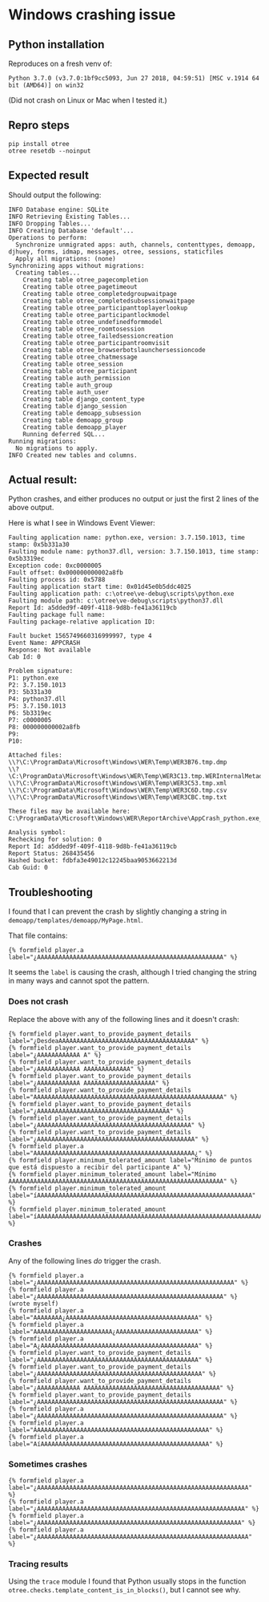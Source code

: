 # Windows crashing issue

## Python installation

Reproduces on a fresh venv of:

`Python 3.7.0 (v3.7.0:1bf9cc5093, Jun 27 2018, 04:59:51) [MSC v.1914 64 bit (AMD64)] on win32`

(Did not crash on Linux or Mac when I tested it.)

## Repro steps

```
pip install otree
otree resetdb --noinput
```

## Expected result

Should output the following:

```
INFO Database engine: SQLite
INFO Retrieving Existing Tables...
INFO Dropping Tables...
INFO Creating Database 'default'...
Operations to perform:
  Synchronize unmigrated apps: auth, channels, contenttypes, demoapp, djhuey, forms, idmap, messages, otree, sessions, staticfiles
  Apply all migrations: (none)
Synchronizing apps without migrations:
  Creating tables...
    Creating table otree_pagecompletion
    Creating table otree_pagetimeout
    Creating table otree_completedgroupwaitpage
    Creating table otree_completedsubsessionwaitpage
    Creating table otree_participanttoplayerlookup
    Creating table otree_participantlockmodel
    Creating table otree_undefinedformmodel
    Creating table otree_roomtosession
    Creating table otree_failedsessioncreation
    Creating table otree_participantroomvisit
    Creating table otree_browserbotslaunchersessioncode
    Creating table otree_chatmessage
    Creating table otree_session
    Creating table otree_participant
    Creating table auth_permission
    Creating table auth_group
    Creating table auth_user
    Creating table django_content_type
    Creating table django_session
    Creating table demoapp_subsession
    Creating table demoapp_group
    Creating table demoapp_player
    Running deferred SQL...
Running migrations:
  No migrations to apply.
INFO Created new tables and columns.
```

## Actual result:

Python crashes, and either produces no output or just the first
2 lines of the above output.

Here is what I see in Windows Event Viewer:

```
Faulting application name: python.exe, version: 3.7.150.1013, time stamp: 0x5b331a30
Faulting module name: python37.dll, version: 3.7.150.1013, time stamp: 0x5b3319ec
Exception code: 0xc0000005
Fault offset: 0x000000000002a8fb
Faulting process id: 0x5788
Faulting application start time: 0x01d45e0b5ddc4025
Faulting application path: c:\otree\ve-debug\scripts\python.exe
Faulting module path: c:\otree\ve-debug\scripts\python37.dll
Report Id: a5dded9f-409f-4118-9d8b-fe41a36119cb
Faulting package full name:
Faulting package-relative application ID:
```

```
Fault bucket 1565749660316999997, type 4
Event Name: APPCRASH
Response: Not available
Cab Id: 0

Problem signature:
P1: python.exe
P2: 3.7.150.1013
P3: 5b331a30
P4: python37.dll
P5: 3.7.150.1013
P6: 5b3319ec
P7: c0000005
P8: 000000000002a8fb
P9:
P10:

Attached files:
\\?\C:\ProgramData\Microsoft\Windows\WER\Temp\WER3B76.tmp.dmp
\\?\C:\ProgramData\Microsoft\Windows\WER\Temp\WER3C13.tmp.WERInternalMetadata.xml
\\?\C:\ProgramData\Microsoft\Windows\WER\Temp\WER3C53.tmp.xml
\\?\C:\ProgramData\Microsoft\Windows\WER\Temp\WER3C6D.tmp.csv
\\?\C:\ProgramData\Microsoft\Windows\WER\Temp\WER3CBC.tmp.txt

These files may be available here:
C:\ProgramData\Microsoft\Windows\WER\ReportArchive\AppCrash_python.exe_71b4ff563e6039a8af8fc37cbea29d23f7bf5_7cdba627_766c4450

Analysis symbol:
Rechecking for solution: 0
Report Id: a5dded9f-409f-4118-9d8b-fe41a36119cb
Report Status: 268435456
Hashed bucket: fdbfa3e49012c12245baa9053662213d
Cab Guid: 0
```

## Troubleshooting

I found that I can prevent the crash by slightly changing a string in `demoapp/templates/demoapp/MyPage.html`.

That file contains:

`{% formfield player.a label="¿AAAAAAAAAAAAAAAAAAAAAAAAAAAAAAAAAAAAAAAAAAAAAAAAAAAA" %}`

It seems the `label` is causing the crash, although I tried changing the string in many ways
and cannot spot the pattern.

### Does not crash

Replace the above with any of the following lines and it doesn't crash:

```
{% formfield player.want_to_provide_payment_details label="¿DesdeaAAAAAAAAAAAAAAAAAAAAAAAAAAAAAAAAAAAAAA" %}
{% formfield player.want_to_provide_payment_details label="¿AAAAAAAAAAAA A" %}
{% formfield player.want_to_provide_payment_details label="¿AAAAAAAAAAAA AAAAAAAAAAAAA" %}
{% formfield player.want_to_provide_payment_details label="¿AAAAAAAAAAAA AAAAAAAAAAAAAAAAAAAA" %}
{% formfield player.want_to_provide_payment_details label="AAAAAAAAAAAAAAAAAAAAAAAAAAAAAAAAAAAAAAAAAAAAAAAAAAAAA" %}
{% formfield player.want_to_provide_payment_details label="¿AAAAAAAAAAAAAAAAAAAAAAAAAAAAAAAAAAAAA" %}
{% formfield player.want_to_provide_payment_details label="¿AAAAAAAAAAAAAAAAAAAAAAAAAAAAAAAAAAAAAAAAAAA" %}
{% formfield player.want_to_provide_payment_details label="¿AAAAAAAAAAAAAAAAAAAAAAAAAAAAAAAAAAAAAAAAAAAA" %}
{% formfield player.a label="AAAAAAAAAAAAAAAAAAAAAAAAAAAAAAAAAAAAAAAAAAAAA¿" %}
{% formfield player.minimum_tolerated_amount label="Mínimo de puntos que está dispuesto a recibir del participante A" %}
{% formfield player.minimum_tolerated_amount label="Mínimo AAAAAAAAAAAAAAAAAAAAAAAAAAAAAAAAAAAAAAAAAAAAAAAAAAAAAAAAAAAA" %}
{% formfield player.minimum_tolerated_amount label="íAAAAAAAAAAAAAAAAAAAAAAAAAAAAAAAAAAAAAAAAAAAAAAAAAAAAAAAAAAAA" %}
{% formfield player.minimum_tolerated_amount label="íAAAAAAAAAAAAAAAAAAAAAAAAAAAAAAAAAAAAAAAAAAAAAAAAAAAAAAAAAAAAAAAAAAAAAAAAAAAA" %}
```

### Crashes

Any of the following lines *do* trigger the crash.

```
{% formfield player.a label="¿AAAAAAAAAAAAAAAAAAAAAAAAAAAAAAAAAAAAAAAAAAAAAAAAAAAAAAA" %}
{% formfield player.a label="¿AAAAAAAAAAAAAAAAAAAAAAAAAAAAAAAAAAAAAAAAAAAAAAAAAAAA" %} (wrote myself)
{% formfield player.a label="AAAAAAAA¿AAAAAAAAAAAAAAAAAAAAAAAAAAAAAAAAAAAAA" %}
{% formfield player.a label="AAAAAAAAAAAAAAAAAAAAAA¿AAAAAAAAAAAAAAAAAAAAAAA" %}
{% formfield player.a label="A¿AAAAAAAAAAAAAAAAAAAAAAAAAAAAAAAAAAAAAAAAAAAA" %}
{% formfield player.want_to_provide_payment_details label="¿AAAAAAAAAAAAAAAAAAAAAAAAAAAAAAAAAAAAAAAAAAAAA" %}
{% formfield player.want_to_provide_payment_details label="¿AAAAAAAAAAAAAAAAAAAAAAAAAAAAAAAAAAAAAAAAAAAAAA" %}
{% formfield player.want_to_provide_payment_details label="¿AAAAAAAAAAAA AAAAAAAAAAAAAAAAAAAAAAAAAAAAAAAAAAAAAA" %}
{% formfield player.want_to_provide_payment_details label="¿AAAAAAAAAAAAAAAAAAAAAAAAAAAAAAAAAAAAAAAAAAAAAAAAAAAA" %}
{% formfield player.a label="¿AAAAAAAAAAAAAAAAAAAAAAAAAAAAAAAAAAAAAAAAAAAAAAAAAAAA" %}
{% formfield player.a label="ÁAAAAAAAAAAAAAAAAAAAAAAAAAAAAAAAAAAAAAAAAAAAAAAAA" %}
{% formfield player.a label="AíAAAAAAAAAAAAAAAAAAAAAAAAAAAAAAAAAAAAAAAAAAAAAAA" %}
```

### Sometimes crashes

```
{% formfield player.a label="¿AAAAAAAAAAAAAAAAAAAAAAAAAAAAAAAAAAAAAAAAAAAAAAAAAAAAAAAAAAA" %}
{% formfield player.a label="¿AAAAAAAAAAAAAAAAAAAAAAAAAAAAAAAAAAAAAAAAAAAAAAAAAAAAAAAAAA" %}
{% formfield player.a label="¿AAAAAAAAAAAAAAAAAAAAAAAAAAAAAAAAAAAAAAAAAAAAAAAAAAAAAAAAA" %}
{% formfield player.a label="¿AAAAAAAAAAAAAAAAAAAAAAAAAAAAAAAAAAAAAAAAAAAAAAAAAAAAAAAAAAA" %}
```

### Tracing results

Using the ``trace`` module I found that Python usually stops in
the function `otree.checks.template_content_is_in_blocks()`, but I cannot see why.